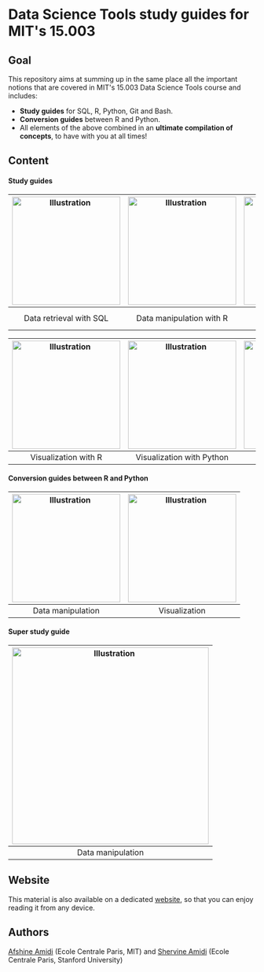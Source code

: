 # Data Science Tools study guides for MIT's 15.003

## Goal
This repository aims at summing up in the same place all the important notions that are covered in MIT's 15.003 Data Science Tools course and includes:
- **Study guides** for SQL, R, Python, Git and Bash.
- **Conversion guides** between R and Python.
- All elements of the above combined in an **ultimate compilation of concepts**, to have with you at all times!

## Content
#### Study guides
|<a href="https://github.com/shervinea/mit-15-003-data-science-tools/blob/master/en/study-guide-data-retrieval-with-sql.pdf"><img src="https://www.mit.edu/~amidi/teaching/data-science-tools/illustrations/cover/en-001.png" alt="Illustration" width="220px"/></a>|<a href="https://github.com/shervinea/mit-15-003-data-science-tools/blob/master/en/study-guide-data-manipulation-with-r.pdf"><img src="https://www.mit.edu/~amidi/teaching/data-science-tools/illustrations/cover/en-002.png" alt="Illustration" width="220px"/></a>|<a href="https://github.com/shervinea/mit-15-003-data-science-tools/blob/master/en/study-guide-data-manipulation-with-python.pdf"><img src="https://www.mit.edu/~amidi/teaching/data-science-tools/illustrations/cover/en-003.png" alt="Illustration" width="220px"/></a>|
|:--:|:--:|:--:|
|Data retrieval with SQL|Data manipulation with R|Data manipulation with Python|

|<a href="https://github.com/shervinea/mit-15-003-data-science-tools/blob/master/en/study-guide-data-visualization-with-r.pdf"><img src="https://www.mit.edu/~amidi/teaching/data-science-tools/illustrations/cover/en-004.png" alt="Illustration" width="220px"/></a>|<a href="https://github.com/shervinea/mit-15-003-data-science-tools/blob/master/en/study-guide-data-visualization-with-python.pdf"><img src="https://www.mit.edu/~amidi/teaching/data-science-tools/illustrations/cover/en-005.png" alt="Illustration" width="220px"/></a>|<a href="https://github.com/shervinea/mit-15-003-data-science-tools/blob/master/en/study-guide-engineering-productivity-tips.pdf"><img src="https://www.mit.edu/~amidi/teaching/data-science-tools/illustrations/cover/en-006.png" alt="Illustration" width="220px"/></a>|
|:--:|:--:|:--:|
|Visualization with R|Visualization with Python|Engineering tips|

#### Conversion guides between R and Python
|<a href="https://github.com/shervinea/mit-15-003-data-science-tools/blob/master/en/conversion-guide-r-python-data-manipulation.pdf"><img src="https://www.mit.edu/~amidi/teaching/data-science-tools/illustrations/cover/en-007.png" alt="Illustration" width="220px"/></a>|<a href="https://github.com/shervinea/mit-15-003-data-science-tools/blob/master/en/conversion-guide-r-python-data-visualization.pdf"><img src="https://www.mit.edu/~amidi/teaching/data-science-tools/illustrations/cover/en-008.png" alt="Illustration" width="220px"/></a>|
|:--:|:--:|
|Data manipulation|Visualization|

#### Super study guide
|<a href="https://github.com/shervinea/mit-15-003-data-science-tools/blob/master/en/super-study-guide-data-science-tools.pdf"><img src="https://www.mit.edu/~amidi/teaching/data-science-tools/illustrations/cover/en-009.png" alt="Illustration" width="400px"/></a>|
|:--:|
|Data manipulation|

## Website
This material is also available on a dedicated [website](https://www.mit.edu/~amidi/teaching/data-science-tools/), so that you can enjoy reading it from any device.

## Authors
[Afshine Amidi](https://twitter.com/afshinea) (Ecole Centrale Paris, MIT) and [Shervine Amidi](https://twitter.com/shervinea) (Ecole Centrale Paris, Stanford University)
